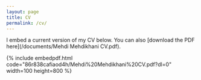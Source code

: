 ```yaml
---
layout: page
title: CV
permalink: /cv/
---
```


I embed a current version of my CV below. You can also [download the PDF here](/documents/Mehdi Mehdikhani CV.pdf).

{% include embedpdf.html code="86r838cafiaod4h/Mehdi%20Mehdikhani%20CV.pdf?dl=0" width=100 height=800 %}

<script src="//static.getclicky.com/js" type="text/javascript"></script>
<script type="text/javascript">try{ clicky.init(101071208); }catch(e){}</script>
<noscript><p><img alt="Clicky" width="1" height="1" src="//in.getclicky.com/101071208ns.gif" /></p></noscript>
